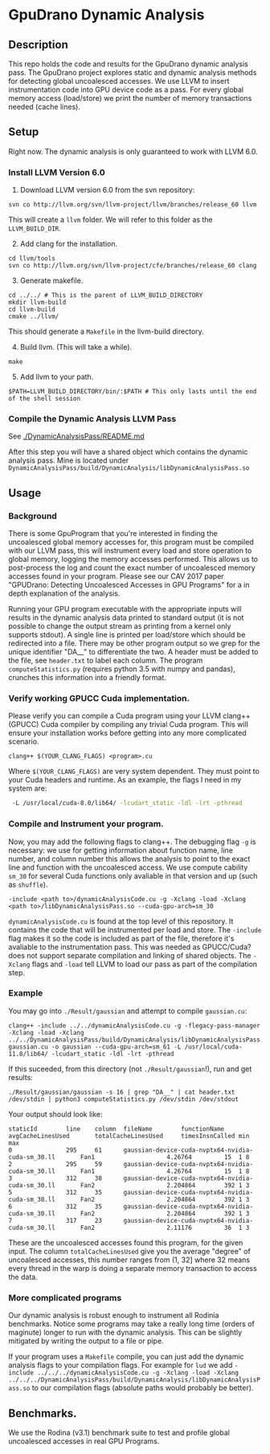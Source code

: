 # GpuDrano Dynamic Analysis

## Description
This repo holds the code and results for the GpuDrano dynamic analysis pass. The GpuDrano project explores static and dynamic analysis methods for detecting global uncoalesced accesses. We use LLVM to insert instrumentation code into GPU device code as a pass. For every global memory access (load/store) we print the number of memory transactions needed (cache lines).

## Setup

Right now. The dynamic analysis is only guaranteed to work with LLVM 6.0.

### Install LLVM Version 6.0

1. Download LLVM version 6.0 from the svn repository:
```shell
svn co http://llvm.org/svn/llvm-project/llvm/branches/release_60 llvm
```

This will create a `llvm` folder. We will refer to this folder as the `LLVM_BUILD_DIR`.

2. Add clang for the installation.
```shell
cd llvm/tools
svn co http://llvm.org/svn/llvm-project/cfe/branches/release_60 clang
```

3. Generate makefile.

```shell
cd ../../ # This is the parent of LLVM_BUILD_DIRECTORY
mkdir llvm-build
cd llvm-build
cmake ../llvm/
```

This should generate a `Makefile` in the llvm-build directory.

4. Build llvm. (This will take a while).
```shell
make
```

5. Add llvm to your path.
```shell
$PATH=LLVM_BUILD_DIRECTORY/bin/:$PATH # This only lasts until the end of the shell session
```

### Compile the Dynamic Analysis LLVM Pass
See [./DynamicAnalysisPass/README.md](https://github.com/upenn-acg/gpuDranoDynamicAnalysis/blob/master/DynamicAnalysisPass/README.md)

After this step you will have a shared object which contains the dynamic analysis pass. Mine is located under `DynamicAnalysisPass/build/DynamicAnalysis/libDynamicAnalysisPass.so`


## Usage

### Background
There is some GpuProgram that you're interested in finding the uncoalesced global memory accesses for, this program must be compiled with our LLVM pass, this will instrument every load and store operation to global memory, logging the memory accesses performed. This allows us to post-process the log and count the exact number of uncoalesced memory accesses found in your program. Please see our CAV 2017 paper "GPUDrano: Detecting Uncoalesced Accesses in GPU Programs" for a in depth explanation of the analysis.


Running your GPU program executable with the appropriate inputs will results in the dynamic analysis data printed to standard output (it is not possible to change the output stream as printing from a kernel only supports stdout). A single line is printed per load/store which should be redirected into a file. There may be other program output so we grep for the unique identifier "DA__" to differentiate the two. A header must be added to the file, see `header.txt` to label each column. The program `computeStatistics.py` (requires python 3.5 with numpy and pandas), crunches this information into a friendly format.

### Verify working GPUCC Cuda implementation.

Please verify you can compile a Cuda program using your LLVM clang++ (GPUCC) Cuda compiler by compiling any trivial Cuda program. This will ensure your installation works before getting into any more complicated scenario.

```
clang++ $(YOUR_CLANG_FLAGS) <program>.cu
```

Where `$(YOUR_CLANG_FLAGS)` are very system dependent. They must point to your Cuda headers and runtime. As an example, the flags I need in my system are:
```bash
 -L /usr/local/cuda-8.0/lib64/ -lcudart_static -ldl -lrt -pthread
```

### Compile and Instrument your program.

Now, you may add the following flags to clang++. The debugging flag `-g` is necessary: we use for getting information about function name, line number, and column number this allows the analysis to point to the exact line and function with the uncoalesced access. We use compute cability `sm_30` for several Cuda functions only avaliable in that version and up (such as `shuffle`).

```
-include <path to>/dynamicAnalysisCode.cu -g -Xclang -load -Xclang <path to>/libDynamicAnalysisPass.so --cuda-gpu-arch=sm_30
```

`dynamicAnalysisCode.cu` is found at the top level of this repository. It contains the code that will be instrumented per load and store. The `-include` flag makes it so the code is included as part of the file, therefore it's avaliable to the instrumentation pass. This was needed as GPUCC/Cuda? does not support separate compilation and linking of shared objects. The `-Xclang` flags and `-load` tell LLVM to load our pass as part of the compilation step.

### Example

You may go into `./Result/gaussian` and attempt to compile `gaussian.cu`:
```
clang++ -include ../../dynamicAnalysisCode.cu -g -flegacy-pass-manager -Xclang -load -Xclang ../../DynamicAnalysisPass/build/DynamicAnalysis/libDynamicAnalysisPass.so gaussian.cu -o gaussian --cuda-gpu-arch=sm_61 -L /usr/local/cuda-11.8/lib64/ -lcudart_static -ldl -lrt -pthread
```

If this suceeded, from this directory (not `./Result/gaussian`!), run and get results:
```
./Result/gaussian/gaussian -s 16 | grep "DA__" | cat header.txt /dev/stdin | python3 computeStatistics.py /dev/stdin /dev/stdout
```

Your output should look like:
```
staticId        line    column  fileName        functionName    avgCacheLinesUsed       totalCacheLinesUsed     timesInsnCalled min max
0               295     61      gaussian-device-cuda-nvptx64-nvidia-cuda-sm_30.ll       Fan1                    4.26764         15  1 8
2               295     59      gaussian-device-cuda-nvptx64-nvidia-cuda-sm_30.ll       Fan1                    4.26764         15  1 8
3               312     38      gaussian-device-cuda-nvptx64-nvidia-cuda-sm_30.ll       Fan2                    2.204864        392 1 3
5               312     35      gaussian-device-cuda-nvptx64-nvidia-cuda-sm_30.ll       Fan2                    2.204864        392 1 3
6               312     35      gaussian-device-cuda-nvptx64-nvidia-cuda-sm_30.ll       Fan2                    2.204864        392 1 3
7               317     23      gaussian-device-cuda-nvptx64-nvidia-cuda-sm_30.ll       Fan2                    2.11176         36  1 3
```
These are the uncoalesced accesses found this program, for the given input. The column `totalCacheLinesUsed` give you the average "degree" of uncoalesced accesses, this number ranges from (1, 32] where 32 means every thread in the warp is doing a separate memory transaction to access the data.

### More complicated programs
Our dynamic analysis is robust enough to instrument all Rodinia benchmarks. Notice some programs may take a really long time (orders of maginute) longer to run with the dynamic analysis. This can be slightly mitigated by writing the output to a file or pipe.

If your program uses a `Makefile` compile, you can just add the dynamic analysis flags to your compilation flags. For example for `lud` we add `-include ../../../dynamicAnalysisCode.cu -g -Xclang -load -Xclang ../../../DynamicAnalysisPass/build/DynamicAnalysis/libDynamicAnalysisPass.so` to our compilation flags (absolute paths would probably be better).

## Benchmarks.
We use the Rodina (v3.1) benchmark suite to test and profile global uncoalesced accesses in real GPU Programs.
